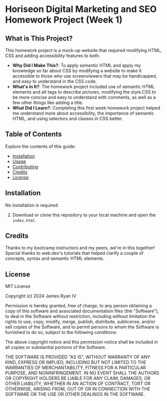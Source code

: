 # Horiseon Digital Marketing and SEO Homework Project (Week 1)

## What is This Project?

This homework project is a mock-up website that required modifying HTML, CSS and adding accessibility features to both. 

- **Why Did I Make This?**: To apply semantic HTML and apply my knowledge so far about CSS by modifying a website to make it accessible to those who use screenviewers that may be handicapped, and easy to understand in the CSS code.
- **What's in It?**: The homework project included use of semantic HTML elements and alt tags to describe pictures, modifying the style.CSS to be more concise and easy to understand with comments, as well as a few other things like adding a title.
- **What Did I Learn?**: Completing this first week homework project helped me understand more about accessibility, the importance of semantic HTML, and using selectors and classes in CSS better.

## Table of Contents

Explore the contents of this guide:

- [Installation](#installation)
- [Usage](#usage)
- [Contributing](#contributing)
- [Credits](#credits)
- [License](#license)

## Installation

No installation is required:

2. Download or clone this repository to your local machine and open the `index.html`.



## Credits

Thanks to my bootcamp instructors and my peers, we're in this together! Special thanks to web.dev's tutorials that helped clarify a couple of concepts, syntax and semantic HTML elements.


## License

MIT License

Copyright (c) 2024 James Ryan IV

Permission is hereby granted, free of charge, to any person obtaining a copy of this software and associated documentation files (the "Software"), to deal in the Software without restriction, including without limitation the rights to use, copy, modify, merge, publish, distribute, sublicense, and/or sell copies of the Software, and to permit persons to whom the Software is furnished to do so, subject to the following conditions:

The above copyright notice and this permission notice shall be included in all copies or substantial portions of the Software.

THE SOFTWARE IS PROVIDED "AS IS", WITHOUT WARRANTY OF ANY KIND, EXPRESS OR IMPLIED, INCLUDING BUT NOT LIMITED TO THE WARRANTIES OF MERCHANTABILITY, FITNESS FOR A PARTICULAR PURPOSE, AND NONINFRINGEMENT. IN NO EVENT SHALL THE AUTHORS OR COPYRIGHT HOLDERS BE LIABLE FOR ANY CLAIM, DAMAGES, OR OTHER LIABILITY, WHETHER IN AN ACTION OF CONTRACT, TORT OR OTHERWISE, ARISING FROM, OUT OF OR IN CONNECTION WITH THE SOFTWARE OR THE USE OR OTHER DEALINGS IN THE SOFTWARE.